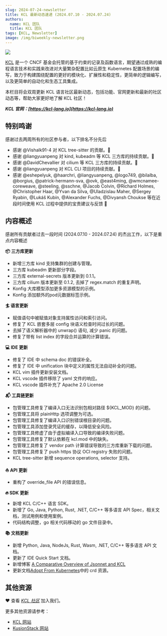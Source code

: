 ```yaml
---
slug: 2024-07-24-newsletter
title: KCL 最新动态速递 (2024.07.10 - 2024.07.24)
authors:
  name: KCL 团队
  title: KCL 团队
tags: [KCL, Newsletter]
image: /img/biweekly-newsletter.png
---
```


![](/img/biweekly-newsletter-zh.png)

[KCL](https://github.com/kcl-lang) 是一个 CNCF 基金会托管的基于约束的记录及函数语言，期望通过成熟的编程语言技术和实践来改进对大量繁杂配置比如云原生 Kubernetes 配置场景的编写，致力于构建围绕配置的更好的模块化、扩展性和稳定性，更简单的逻辑编写，以及更简单的自动化和生态工具集成。

本栏目将会双周更新 KCL 语言社区最新动态，包括功能、官网更新和最新的社区动态等，帮助大家更好地了解 KCL 社区！

**_KCL 官网：[https://kcl-lang.io](https://kcl-lang.io)_**

## 特别鸣谢

感谢过去两周所有的社区参与者，以下排名不分先后

- 感谢 @Vishalk91-4 对 KCL tree-sitter 的贡献。🙌
- 感谢 @liangyuanpeng 对 kind, kubeadm 等 KCL 三方库的持续贡献。🙌
- 感谢 @DavidChevallier 对 cilium 等 KCL 三方库的持续贡献。🙌
- 感谢 @liangyuanpeng 对 KCL CLI 项目的持续贡献。🙌
- 感谢 @eshepelyuk, @haarchri, @liangyuanpeng, @logo749, @bilalba, @borgius, @patrick-hermann-sva, @ovk, @east4ming, @wmcnamee-coreweave, @steeling, @sschne, @Jacob Colvin, @Richard Holmes, @Christopher Haar, @Yvan da Silva, @Uladzislau Maher, @Sergey Ryabin, @Lukáš Kubín, @Alexander Fuchs, @Divyansh Choukse 等在近段时间使用 KCL 过程中提供的宝贵建议与反馈 🙌

## 内容概述

感谢所有贡献者过去一段时间 (2024.07.10 - 2024.07.24) 的杰出工作，以下是重点内容概述

**📦️ 三方库更新**

- 新增三方库 kind 支持集群的创建与管理。
- 三方库 kubeadm 更新部分字段。
- 三方库 external-secrets 版本更新到 0.1.1。
- 三方库 cilium 版本更新至 0.1.2, 去掉了 regex.match 的重复声明。
- Konfig 大库模型添加更多资源模型的示例。
- Konfig 添加额外的pod元数据标签示例。

**🏄 语言更新**

- 赋值语句中被赋值对象支持属性访问和索引访问。
- 修复了 KCL 嵌套多层 config 块语义检查时间过长的问题。
- 去掉了语义解析器中的 unwrap() 语句, 减少 panic 的问题。
- 修复了带有 list index 的字段合并运算的计算错误。

**💻 IDE 更新**

- 修复了 IDE 中 schema doc 的错误补全。
- 修复了 IDE 中 unification 块中定义的属性无法自动补全的问题。
- KCL vim 插件更新安装文档。
- KCL vscode 插件移除了 yaml 文件的响应。
- KCL vscode 插件补充了 Apache 2.0 License

**📬️ 工具链更新**

- 包管理工具修复了编译入口无法识别包相对路径 ${KCL_MOD} 的问题。
- 包管理工具将 plainHttp 选项调整为可选。
- 包管理工具修复了编译入口识别错误根目录的问题。
- 包管理工具添加登录凭证的缓存，以降低安全风险。
- 包管理工具修虚了由于虚拟编译入口导致的编译失败问题。
- 包管理工具修复了默认依赖在 kcl.mod 中的缺失。
- 包管理工具修复了 vendor path 计算错误导致的三方库重新下载的问题。
- 包管理工具修复了 push https 协议 OCI registry 失败的问题。
- KCL tree-sitter 新增 sequence operations, selector 支持。


**⛵️ API 更新**

- 重构了 override_file API 的错误信息。

**🔥 SDK 更新**

- 新增 KCL C/C++ 语言 SDK。
- 新增了 Go, Java, Python, Rust, .NET, C/C++ 等多语言 API Spec，相关文档，测试用例和使用案例。
- 代码结构调整，go 相关代码移动的 go 文件目录中。

**📚️ 文档更新**

- 新增 Python, Java, NodeJs, Rust, Wasm, .NET, C/C++ 等多语言 API 文档。
- 更新了 IDE Quick Start 文档。
- 新增博客 [A Comparative Overview of Jsonnet and KCL](https://www.kcl-lang.io/blog/2024-07-22-Jsonnet-kcl-comparison)
- 更新文档[Adopt From Kubernetes](https://www.kcl-lang.io/docs/user_docs/guides/working-with-k8s/adopt-from-kubernetes)中的 crd 资源。

## 其他资源

❤️ 查看 _[KCL 社区](https://github.com/kcl-lang/community)_ 加入我们。

更多其他资源请参考：

- [KCL 网站](https://kcl-lang.io/)
- [KusionStack 网站](https://kusionstack.io/)
